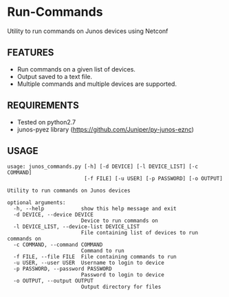 Run-Commands
===========

Utility to run commands on Junos devices using Netconf


## FEATURES
* Run commands on a given list of devices.
* Output saved to a text file.
* Multiple commands and multiple devices are supported.

## REQUIREMENTS
* Tested on python2.7
* junos-pyez library (https://github.com/Juniper/py-junos-eznc)

## USAGE

````
usage: junos_commands.py [-h] [-d DEVICE] [-l DEVICE_LIST] [-c COMMAND]
                         [-f FILE] [-u USER] [-p PASSWORD] [-o OUTPUT]

Utility to run commands on Junos devices

optional arguments:
  -h, --help            show this help message and exit
  -d DEVICE, --device DEVICE
                        Device to run commands on
  -l DEVICE_LIST, --device-list DEVICE_LIST
                        File containing list of devices to run commands on
  -c COMMAND, --command COMMAND
                        Command to run
  -f FILE, --file FILE  File containing commands to run
  -u USER, --user USER  Username to login to device
  -p PASSWORD, --password PASSWORD
                        Password to login to device
  -o OUTPUT, --output OUTPUT
                        Output directory for files
````
